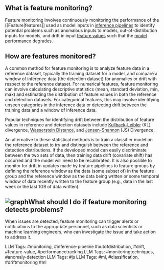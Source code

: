 **What is feature monitoring?**
-------------------------------

Feature monitoring involves continuously monitoring the performance of the [[Feature|features]] used as model inputs in [inference pipelines](https://www.hopsworks.ai/dictionary/inference-pipeline) to identify potential problems such as anomalous inputs to models, out-of-distribution inputs for models, and drift in input [feature values](http://www.hopsworks.ai/dictionary/feature-value) such that the [model performance](http://www.hopsworks.ai/dictionary/model-performance) degrades. 

**How are features monitored?**
-------------------------------

A common method for feature monitoring is to analyze feature data in a reference dataset, typically the training dataset for a model, and compare a window of inference data (the detection dataset) for anomalies or drift with respect to the reference dataset. For numerical features, feature monitoring can involve calculating descriptive statistics (mean, standard deviation, min, max) and estimating the distribution of feature values in both the reference and detection datasets. For categorical features, this may involve identifying unseen categories in the inference data or detecting drift between the training data and a window of inference data.

Popular techniques for identifying drift between the distribution of feature values in reference and detection datasets include [Kullback-Leibler](https://towardsdatascience.com/understanding-kl-divergence-f3ddc8dff254) (KL) divergence, [Wasserstein Distance](https://kowshikchilamkurthy.medium.com/wasserstein-distance-contraction-mapping-and-modern-rl-theory-93ef740ae867), and [Jensen-Shannon](https://itsudit.medium.com/the-jensen-shannon-divergence-a-measure-of-distance-between-probability-distributions-23b2b1146550) (JS) Divergence. 

An alternative to these statistical methods is to train a classifier model on the reference dataset to try and distinguish between the reference and detection distributions. If the developed model can easily discriminate between the two sets of data, then training data drift (covariate shift) has occurred and the model will need to be recalibrated. It is also possible to monitor for drift in updates made by feature pipelines to feature groups by defining the reference window as the data (some subset of) in the feature group and the reference window as the data being written or some temporal window of data recently written to the feature group (e.g., data in the last week or the last 1GB of data written).  
  


![graph](https://assets.website-files.com/618399cd49d125734c8dec95/64366b921f47efc565f0fa6b_qpq4SzYMGBII0EzcJufkXCjENZVGnmkbWgR52_u0bR1kFueSA-Ytfif-s62pGbmK2upHpJ3pq80NcxvdJBIQgAyImRxNE6lKZ9uKmzIGmCe8anWnYZBS5E1dyvZUZ9ZVyDyTEKem2NIkQRvimtLhPg.png)**What should I do if feature monitoring detects problems?**
------------------------------------------------------------

When issues are detected, feature monitoring can trigger alerts or notifications to the appropriate personnel, such as data scientists or machine learning engineers, who can investigate the issue and take action to address it. 


LLM Tags:  #monitoring, #inference-pipeline #outofdistribution, #drift, #feature-value, #performancetracking
LLM Tags:  #monitoringtechniques, #anomaly-detection
LLM Tags:  #js
LLM Tags:  #ml, #classification, #driftmonitoring
 #ml